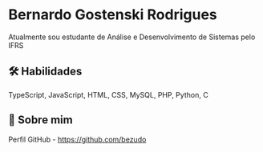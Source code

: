 
# Bernardo Gostenski Rodrigues

Atualmente sou estudante de Análise e Desenvolvimento de Sistemas pelo IFRS 

## 🛠 Habilidades
TypeScript, JavaScript, HTML, CSS, MySQL, PHP, Python, C


## 🚀 Sobre mim
Perfil GitHub - https://github.com/bezudo